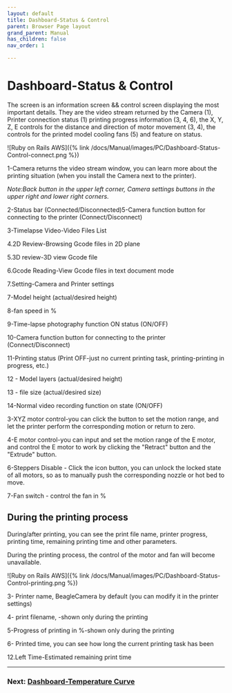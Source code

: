 ```yaml
---
layout: default
title: Dashboard-Status & Control
parent: Browser Page layout
grand_parent: Manual
has_children: false
nav_order: 1

---
```


# Dashboard-Status & Control

The screen is an information screen && control screen displaying the most important details. They are the video stream returned by the Camera (1), Printer connection status (1) printing progress information (3, 4, 6), the X, Y, Z, E controls for the distance and direction of motor movement (3, 4), the controls for the printed model cooling fans (5) and feature on status.

![Ruby on Rails AWS]({% link /docs/Manual/images/PC/Dashboard-Status-Control-connect.png %})

1-Camera returns the video stream window, you can learn more about the printing situation (when you install the Camera next to the printer).

_Note:Back button in the upper left corner, Camera settings buttons in the upper right and lower right corners._

2-Status bar (Connected/Disconnected)5-Camera function button for connecting to the printer (Connect/Disconnect)

3-Timelapse Video-Video Files List

4.2D Review-Browsing Gcode files in 2D plane

5.3D review-3D view Gcode file

6.Gcode Reading-View Gcode files in text document mode

7.Setting-Camera and Printer settings


7-Model height (actual/desired height)

8-fan speed in %

9-Time-lapse photography function ON status (ON/OFF)

10-Camera function button for connecting to the printer (Connect/Disconnect)

11-Printing status (Print OFF-just no current printing task, printing-printing in progress, etc.)

12 - Model layers (actual/desired height)

13 - file size (actual/desired size)

14-Normal video recording function on state (ON/OFF)

3-XYZ motor control-you can click the button to set the motion range, and let the printer perform the corresponding motion or return to zero.

4-E motor control-you can input and set the motion range of the E motor, and control the E motor to work by clicking the "Retract" button and the "Extrude" button.

6-Steppers Disable - Click the icon button, you can unlock the locked state of all motors, so as to manually push the corresponding nozzle or hot bed to move.

7-Fan switch - control the fan in %

## During the printing process

During/after printing, you can see the print file name, printer progress, printing time, remaining printing time and other parameters.

During the printing process, the control of the motor and fan will become unavailable.

![Ruby on Rails AWS]({% link /docs/Manual/images/PC/Dashboard-Status-Control-printing.png %})

3- Printer name, BeagleCamera by default (you can modify it in the printer settings)

4- print filename, -shown only during the printing

5-Progress of printing in %-shown only during the printing

6- Printed time, you can see how long the current printing task has been

12.Left Time-Estimated remaining print time

---
### Next: [Dashboard-Temperature Curve](/just-the-docs/docs/Manual/Browser%20Page%20layout-Dashboard-Temperature%20Curve)